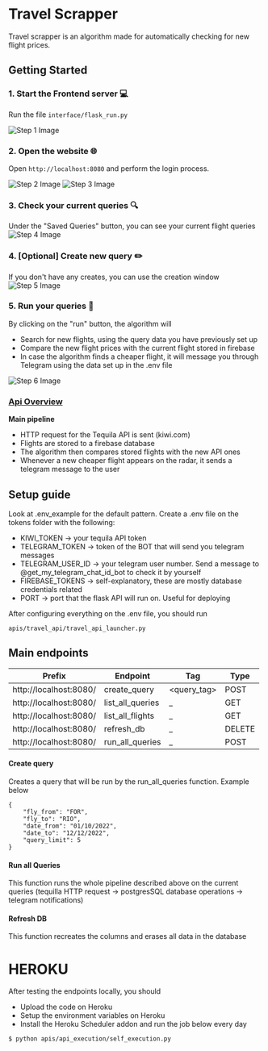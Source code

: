 # Travel Scrapper  
Travel scrapper is an algorithm made for automatically checking for new flight prices.
  
## Getting Started  
  
### 1. **Start the Frontend server** 💻 
Run the file `interface/flask_run.py` 
  
![Step 1 Image](docs/pictures/flask.png)
  
### 2. **Open the website** 🌐  
Open `http://localhost:8080` and perform the login process.

![Step 2 Image](docs/pictures/login_page.png)
![Step 3 Image](docs/pictures/main_buttons.png)
  
### 3. **Check your current queries** 🔍  
Under the "Saved Queries" button, you can see your current flight queries
![Step 4 Image](docs/pictures/saved_queries.png)
  
### 4. **[Optional] Create new query** ✏️ 
If you don't have any creates, you can use the creation window
![Step 5 Image](docs/pictures/query_creation.png)
  
### 5. **Run your queries** 🚀  
By clicking on the "run" button, the algorithm will
 - Search for new flights, using the query data you have previously set up
 - Compare the new flight prices with the current flight stored in firebase
 - In case the algorithm finds a cheaper flight, it will message you through Telegram using the data set up in the .env file
 
![Step 6 Image](docs/pictures/price_result.png)

### [Api Overview](docs/api_overview.md)

**Main pipeline**
- HTTP request for the Tequila API is sent (kiwi.com)
- Flights are stored to a firebase database
- The algorithm then compares stored flights with the new API ones
- Whenever a new cheaper flight appears on the radar, it sends a telegram message to the user

## Setup guide
Look at .env_example for the default pattern. Create a .env file on the tokens folder with the following:
- KIWI_TOKEN → your tequila API token
- TELEGRAM_TOKEN →  token of the BOT that will send you telegram messages
- TELEGRAM_USER_ID → your telegram user number. Send a message to @get_my_telegram_chat_id_bot to check it by yourself
- FIREBASE_TOKENS → self-explanatory, these are mostly database credentials related
- PORT → port that the flask API will run on. Useful for deploying

After configuring everything on the .env file, you should run
```
apis/travel_api/travel_api_launcher.py
```


## Main endpoints

| Prefix                 | Endpoint         | Tag         | Type   |
|------------------------|------------------|-------------|--------|
| http://localhost:8080/ | create_query     | <query_tag> | POST   |
| http://localhost:8080/ | list_all_queries | _           | GET    |
| http://localhost:8080/ | list_all_flights | _           | GET    |
| http://localhost:8080/ | refresh_db       | _           | DELETE |
| http://localhost:8080/ | run_all_queries  | _           | POST   |


#### Create query
Creates a query that will be run by the run_all_queries function. Example below
```
{
	"fly_from": "FOR",
	"fly_to": "RIO",
	"date_from": "01/10/2022",
	"date_to": "12/12/2022",
	"query_limit": 5
}
```

#### Run all Queries
This function runs the whole pipeline described above on the current queries (tequilla HTTP request → postgresSQL database operations → telegram notifications) 

#### Refresh DB
This function recreates the columns and erases all data in the database

# HEROKU
After testing the endpoints locally, you should
- Upload the code on Heroku
- Setup the environment variables on Heroku
- Install the Heroku Scheduler addon and run the job below every day
```
$ python apis/api_execution/self_execution.py
```


